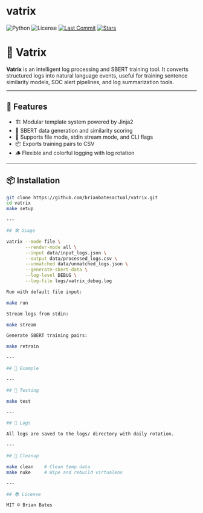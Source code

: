 # vatrix
![Python](https://img.shields.io/badge/python-3.9-blue)  ![License](https://img.shields.io/badge/license-MIT-green) [![Last Commit](https://img.shields.io/github/last-commit/brianbatesactual/vatrix)](https://github.com/brianbatesactual/vatrix) [![Stars](https://img.shields.io/github/stars/brianbatesactual/vatrix?style=social)](https://github.com/brianbatesactual/vatrix)


# 🧠 Vatrix

**Vatrix** is an intelligent log processing and SBERT training tool. It converts structured logs into natural language events, useful for training sentence similarity models, SOC alert pipelines, and log summarization tools.

---

## 🚀 Features

- 🏗️ Modular template system powered by Jinja2
- 🧪 SBERT data generation and similarity scoring
- 🌊 Supports file mode, stdin stream mode, and CLI flags
- 📦 Exports training pairs to CSV
- 🪵 Flexible and colorful logging with log rotation

---

## 📦 Installation

```bash
git clone https://github.com/brianbatesactual/vatrix.git
cd vatrix
make setup

---

## 🛠️ Usage

vatrix --mode file \
       --render-mode all \
       --input data/input_logs.json \
       --output data/processed_logs.csv \
       --unmatched data/unmatched_logs.json \
       --generate-sbert-data \
       --log-level DEBUG \
       --log-file logs/vatrix_debug.log

Run with default file input:

make run

Stream logs from stdin:

make stream

Generate SBERT training pairs:

make retrain

---

## 🧠 Example

---

## 🧪 Testing

make test

---

## 📁 Logs

All logs are saved to the logs/ directory with daily rotation.

---

## 🧼 Cleanup

make clean    # Clean temp data
make nuke     # Wipe and rebuild virtualenv

---

## 📚 License

MIT © Brian Bates